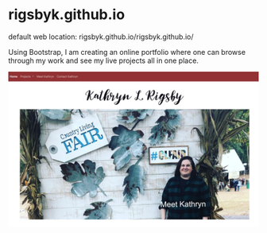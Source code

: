 # rigsbyk.github.io
default web location: rigsbyk.github.io/rigsbyk.github.io/

Using Bootstrap, I am creating an online portfolio where one can browse through my work and see my live projects all in one place. 

![GitHub Logo](/images/read-me.jpg)
